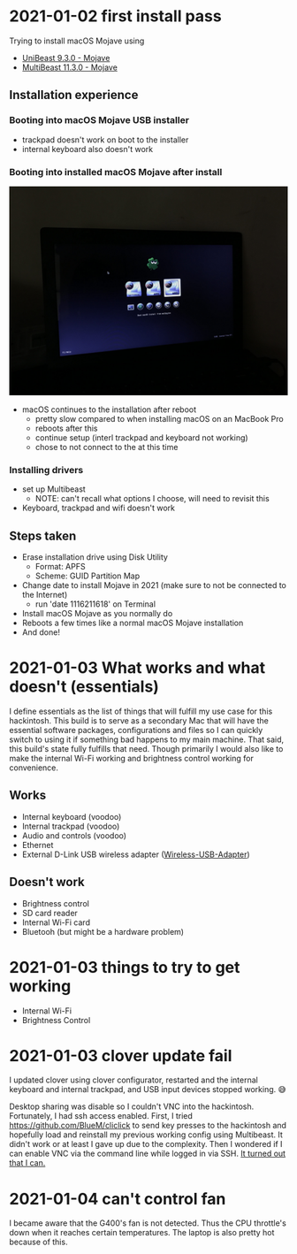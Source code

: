# 2021-01-02 first install pass

Trying to install macOS Mojave using
- [UniBeast 9.3.0 - Mojave](https://www.tonymacx86.com/resources/unibeast-9-3-0-mojave.449/)
- [MultiBeast 11.3.0 - Mojave](https://www.tonymacx86.com/resources/multibeast-11-3-0-mojave.430/)

## Installation experience
### Booting into macOS Mojave USB installer
- trackpad doesn't work on boot to the installer
- internal keyboard also doesn't work

### Booting into installed macOS Mojave after install
![](images/clover-bootloader-after-install.jpg)

- macOS continues to the installation after reboot
  - pretty slow compared to when installing macOS on an MacBook Pro
  - reboots after this
  - continue setup (interl trackpad and keyboard not working)
  -  chose to not connect to the at this time
### Installing drivers
-  set up Multibeast
   -  NOTE: can't recall what options I choose, will need to revisit this
- Keyboard, trackpad and wifi doesn't work


## Steps taken
- Erase installation drive using Disk Utility
  - Format: APFS
  - Scheme: GUID Partition Map
- Change date to install Mojave in 2021 (make sure to not be connected to the Internet)
  - run 'date 1116211618' on Terminal
- Install macOS Mojave as you normally do
- Reboots a few times like a normal macOS Mojave installation
- And done!

# 2021-01-03 What works and what doesn't (essentials)

I define essentials as the list of things that will fulfill my use case for this hackintosh. This build is to serve as a secondary Mac that will have the essential software packages, configurations and files so I can quickly switch to using it if something bad happens to my main machine. That said, this build's state fully fulfills that need. Though primarily I would also like to make the internal Wi-Fi working and brightness control working for convenience.

## Works
- Internal keyboard (voodoo)
- Internal trackpad (voodoo)
- Audio and controls (voodoo)
- Ethernet
- External D-Link USB wireless adapter ([Wireless-USB-Adapter](https://github.com/chris1111/Wireless-USB-Adapter))

## Doesn't work
- Brightness control
- SD card reader
- Internal Wi-Fi card
- Bluetooh (but might be a hardware problem)

# 2021-01-03 things to try to get working
- Internal Wi-Fi
- Brightness Control


# 2021-01-03 clover update fail
I updated clover using clover configurator, restarted and the internal keyboard and internal trackpad, and USB input devices stopped working. 😅

Desktop sharing was disable so I couldn't VNC into the hackintosh. Fortunately, I had ssh access enabled. First, I tried https://github.com/BlueM/cliclick to send key presses to the hackintosh and hopefully load and reinstall my previous working config using Multibeast. It didn't work or at least I gave up due to the complexity. Then I wondered if I can enable VNC via the command line while logged in via SSH. [It turned out that I can.](https://www.techrepublic.com/article/how-to-enable-screen-sharing-on-macs-via-terminal/)

# 2021-01-04 can't control fan
I became aware that the G400's fan is not detected. Thus the CPU throttle's down when it reaches certain temperatures. The laptop is also pretty hot because of this.